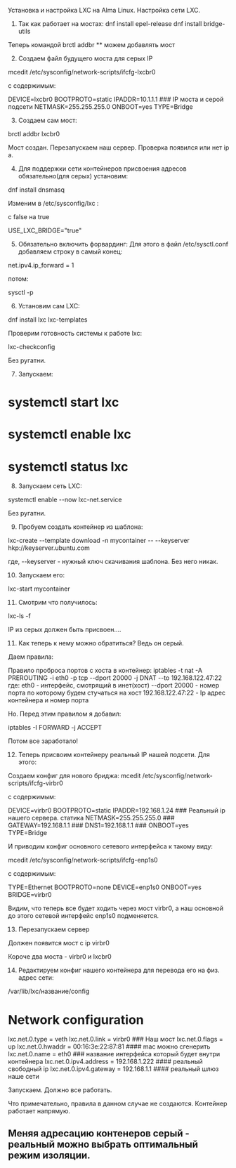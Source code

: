 Установка и настройка LXC на Alma Linux. Настройка сети LXC. 

1. Так как работает на мостах:
dnf install epel-release
dnf install bridge-utils

Теперь командой brctl addbr  **
можем добавлять мост

2. Создаем файл будущего моста для серых IP

mcedit /etc/sysconfig/network-scripts/ifcfg-lxcbr0

с содержимым:

DEVICE=lxcbr0
BOOTPROTO=static
IPADDR=10.1.1.1   ### IP моста и серой подсети
NETMASK=255.255.255.0
ONBOOT=yes
TYPE=Bridge

3. Создаем сам мост:

brctl addbr lxcbr0

Мост создан. Перезапускаем  наш сервер. Проверка появился или нет ip a.

4. Для поддержки сети контейнеров присвоения адресов обязательно(для серых) установим:

dnf install dnsmasq

Изменим в /etc/sysconfig/lxc :

с false на true

USE_LXC_BRIDGE="true"

5. Обязательно включить форвардинг:
Для этого в файл /etc/sysctl.conf добавляем строку в самый конец:

net.ipv4.ip_forward = 1

потом:

sysctl -p

6. Установим сам LXC:

dnf install lxc lxc-templates 

Проверим готовность системы к работе lxc:

lxc-checkconfig

Без ругатни.

7. Запускаем:

# systemctl start lxc
# systemctl enable lxc
# systemctl status lxc

8. Запускаем сеть LXC:

systemctl enable --now lxc-net.service

Без ругатни.

9. Пробуем создать контейнер из шаблона:

lxc-create --template download -n mycontainer --  --keyserver hkp://keyserver.ubuntu.com

где,
--keyserver  - нужный ключ скачивания шаблона. Без него никак.

10. Запускаем его:

 lxc-start mycontainer

11. Смотрим что получилось:

lxc-ls -f

IP из серых должен быть присвоен....

11. Как теперь к нему можно обратиться? Ведь он серый.

Даем правила:

Правило проброса портов с хоста в контейнер:
iptables -t nat -A PREROUTING -i eth0 -p tcp --dport 20000 -j DNAT --to 192.168.122.47:22
где:
eth0 - интерфейс, смотрящий в инет(хост)
--dport 20000 - номер порта по которому будем стучаться на хост
192.168.122.47:22 - Ip адрес контейнера и номер порта

Но. Перед этим правилом я добавил:

iptables -I FORWARD -j ACCEPT

Потом все заработало!

12. Теперь присвоим контейнеру реальный IP нашей подсети. Для этого:

Создаем конфиг для нового бриджа:
mcedit /etc/sysconfig/network-scripts/ifcfg-virbr0

с содержимым:

DEVICE=virbr0
BOOTPROTO=static
IPADDR=192.168.1.24  ### Реальный ip нашего сервера. статика
NETMASK=255.255.255.0 ###
GATEWAY=192.168.1.1  ### 
DNS1=192.168.1.1  ###
ONBOOT=yes
TYPE=Bridge

И приводим конфиг основного сетевого интерфейса к такому виду:

mcedit /etc/sysconfig/network-scripts/ifcfg-enp1s0

с содержимым:

TYPE=Ethernet
BOOTPROTO=none
DEVICE=enp1s0
ONBOOT=yes
BRIDGE=virbr0

Видим, что теперь все будет ходить через мост virbr0, а наш основной до этого сетевой интерфейс enp1s0 подменяется.

13. Перезапускаем сервер

Должен появится мост с ip virbr0

Короче два моста - virbr0 и lxcbr0

14. Редактируем конфиг нашего контейнера для перевода его на физ. адрес сети:

/var/lib/lxc/название/config

# Network configuration
lxc.net.0.type = veth
lxc.net.0.link = virbr0  ### Наш мост 
lxc.net.0.flags = up
lxc.net.0.hwaddr = 00:16:3e:22:87:81  #### mac можно сгенерить
lxc.net.0.name = eth0  ###  название интерфейса который будет внутри контейнера
lxc.net.0.ipv4.address = 192.168.1.222 #### реальный свободный ip
lxc.net.0.ipv4.gateway = 192.168.1.1   ####  реальный шлюз наше сети

Запускаем. Должно все работать.

Что примечательно, правила в данном случае не создаются. Контейнер работает напрямую.

Меняя адресацию контенеров серый - реальный можно выбрать оптимальный режим изоляции.
------------------------------------------------------












